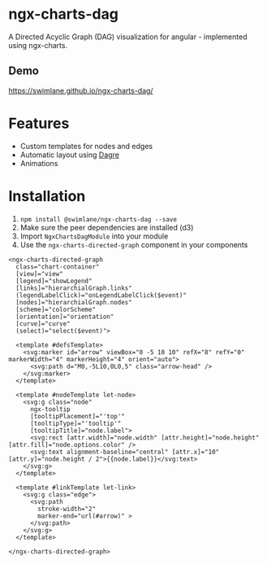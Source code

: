 # ngx-charts-dag

A Directed Acyclic Graph (DAG) visualization for angular - implemented using ngx-charts.

## Demo
https://swimlane.github.io/ngx-charts-dag/

# Features
* Custom templates for nodes and edges
* Automatic layout using [Dagre](https://github.com/cpettitt/dagre)
* Animations

# Installation
1. `npm install @swimlane/ngx-charts-dag --save`
2. Make sure the peer dependencies are installed (d3)
3. Import `NgxChartsDagModule` into your module
4. Use the `ngx-charts-directed-graph` component in your components
```
<ngx-charts-directed-graph
  class="chart-container"
  [view]="view"
  [legend]="showLegend"
  [links]="hierarchialGraph.links"
  (legendLabelClick)="onLegendLabelClick($event)"
  [nodes]="hierarchialGraph.nodes"
  [scheme]="colorScheme"
  [orientation]="orientation"
  [curve]="curve"
  (select)="select($event)">

  <template #defsTemplate>
    <svg:marker id="arrow" viewBox="0 -5 10 10" refX="8" refY="0" markerWidth="4" markerHeight="4" orient="auto">
      <svg:path d="M0,-5L10,0L0,5" class="arrow-head" />
    </svg:marker>
  </template>

  <template #nodeTemplate let-node>
    <svg:g class="node"
      ngx-tooltip
      [tooltipPlacement]="'top'"
      [tooltipType]="'tooltip'"
      [tooltipTitle]="node.label">
      <svg:rect [attr.width]="node.width" [attr.height]="node.height" [attr.fill]="node.options.color" />
      <svg:text alignment-baseline="central" [attr.x]="10" [attr.y]="node.height / 2">{{node.label}}</svg:text>
    </svg:g>
  </template>

  <template #linkTemplate let-link>
    <svg:g class="edge">
      <svg:path
        stroke-width="2"
        marker-end="url(#arrow)" >
      </svg:path>
    </svg:g>
  </template>

</ngx-charts-directed-graph>
```
